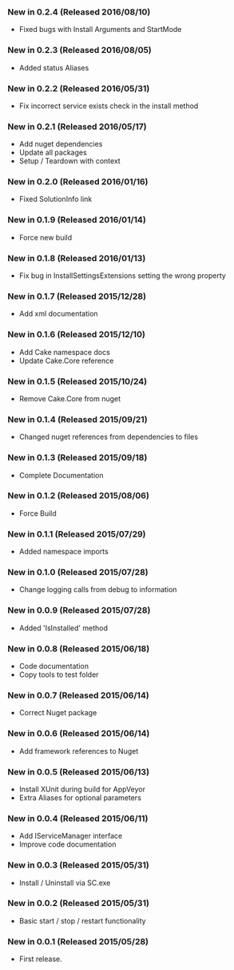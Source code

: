 ### New in 0.2.4 (Released 2016/08/10)
* Fixed bugs with Install Arguments and StartMode

### New in 0.2.3 (Released 2016/08/05)
* Added status Aliases

### New in 0.2.2 (Released 2016/05/31)
* Fix incorrect service exists check in the install method

### New in 0.2.1 (Released 2016/05/17)
* Add nuget dependencies
* Update all packages
* Setup / Teardown with context

### New in 0.2.0 (Released 2016/01/16)
* Fixed SolutionInfo link

### New in 0.1.9 (Released 2016/01/14)
* Force new build

### New in 0.1.8 (Released 2016/01/13)
* Fix bug in InstallSettingsExtensions setting the wrong property

### New in 0.1.7 (Released 2015/12/28)
* Add xml documentation

### New in 0.1.6 (Released 2015/12/10)
* Add Cake namespace docs
* Update Cake.Core reference

### New in 0.1.5 (Released 2015/10/24)
* Remove Cake.Core from nuget

### New in 0.1.4 (Released 2015/09/21)
* Changed nuget references from dependencies to files

### New in 0.1.3 (Released 2015/09/18)
* Complete Documentation

### New in 0.1.2 (Released 2015/08/06)
* Force Build

### New in 0.1.1 (Released 2015/07/29)
* Added namespace imports

### New in 0.1.0 (Released 2015/07/28)
* Change logging calls from debug to information

### New in 0.0.9 (Released 2015/07/28)
* Added 'IsInstalled' method

### New in 0.0.8 (Released 2015/06/18)
* Code documentation
* Copy tools to test folder

### New in 0.0.7 (Released 2015/06/14)
* Correct Nuget package

### New in 0.0.6 (Released 2015/06/14)
* Add framework references to Nuget

### New in 0.0.5 (Released 2015/06/13)
* Install XUnit during build for AppVeyor
* Extra Aliases for optional parameters

### New in 0.0.4 (Released 2015/06/11)
* Add IServiceManager interface
* Improve code documentation

### New in 0.0.3 (Released 2015/05/31)
* Install / Uninstall via SC.exe

### New in 0.0.2 (Released 2015/05/31)
* Basic start / stop / restart functionality

### New in 0.0.1 (Released 2015/05/28)
* First release.
